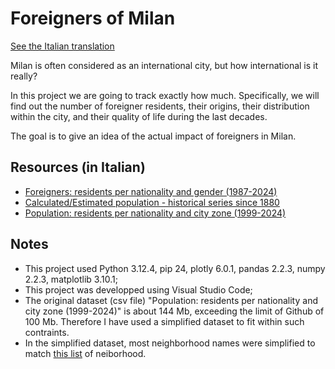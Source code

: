 # Foreigners of Milan
[See the Italian translation](https://github.com/Gabri432/foreigners-in-milan/blob/master/README.it.md)

Milan is often considered as an international city, but how international is it really?

In this project we are going to track exactly how much. Specifically, we will find out the number of foreigner residents, their origins, their distribution within the city, and their quality of life during the last decades.

The goal is to give an idea of the actual impact of foreigners in Milan.

## Resources (in Italian)
- [Foreigners: residents per nationality and gender (1987-2024)](https://www.dati.gov.it/view-dataset/dataset?id=936fe601-0f47-43d8-9642-bdaf064f57f3)
- [Calculated/Estimated population - historical series since 1880](https://www.dati.gov.it/view-dataset/dataset?id=8d6d9168-2128-416f-910b-e76b29cdbf5c)
- [Population: residents per nationality and city zone (1999-2024)](https://www.dati.gov.it/view-dataset/dataset?id=8f2dd42b-23a5-439d-ab56-be02295f4290)

## Notes
- This project used Python 3.12.4, pip 24, plotly 6.0.1, pandas 2.2.3, numpy 2.2.3, matplotlib 3.10.1;
- This project was developped using Visual Studio Code;
- The original dataset (csv file) "Population: residents per nationality and city zone (1999-2024)" is about 144 Mb, exceeding the limit of Github of 100 Mb. Therefore I have used a simplified dataset to fit within such contraints.
- In the simplified dataset, most neighborhood names were simplified to match [this list](https://it.wikipedia.org/wiki/Categoria:Quartieri_di_Milano) of neiborhood.